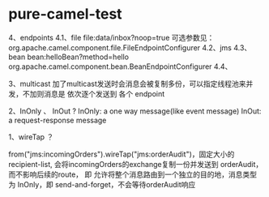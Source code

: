 # pure-camel-test










4、endpoints
4.1、file
file:data/inbox?noop=true
可选参数见：org.apache.camel.component.file.FileEndpointConfigurer
4.2、jms
4.3、bean
bean:helloBean?method=hello
org.apache.camel.component.bean.BeanEndpointConfigurer
4.4、

3、multicast
加了multicast发送时会消息会被复制多份，可以指定线程池来并发，不加则消息是 依次逐个发送到 各个 endpoint

2、InOnly 、 InOut ?
InOnly: a one way message(like event message)
InOut: a request-response message

1、wireTap ？

from("jms:incomingOrders").wireTap("jms:orderAudit")，固定大小的recipient-list, 会将incomingOrders的exchange复制一份并发送到 orderAudit，而不影响后续的route，
即 允许将整个消息路由到一个独立的目的地，消息类型为 InOnly，即 send-and-forget，不会等待orderAudit响应

